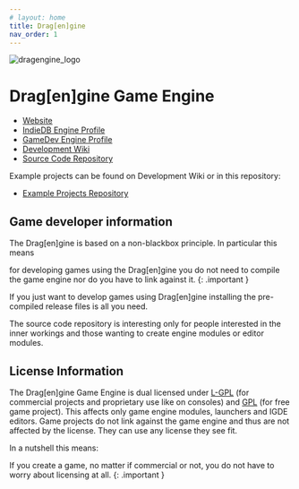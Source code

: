 ```yaml
---
# layout: home
title: Drag[en]gine
nav_order: 1
---
```

![dragengine_logo](https://dragondreams.ch/wp-content/uploads/2020/03/banner_medium.png)

# Drag\[en\]gine Game Engine

- [Website](https://dragondreams.ch/?page_id=152)
- [IndieDB Engine Profile](https://www.indiedb.com/engines/dragengine)
- [GameDev Engine Profile](https://www.gamedev.net/manage/projects/356)
- [Development Wiki](https://developer.dragondreams.ch/wiki/doku.php)
- [Source Code Repository](https://github.com/LordOfDragons/dragengine)

Example projects can be found on Development Wiki or in this repository:
- [Example Projects Repository](https://github.com/LordOfDragons/deexamples)

## Game developer information

The Drag\[en\]gine is based on a non-blackbox principle. In particular this means

for developing games using the Drag\[en\]gine you do not need to compile the game engine nor do you have to link against it.
{: .important }

If you just want to develop games using Drag\[en\]gine installing the pre-compiled release files is all you need.

The source code repository is interesting only for people interested in the
inner workings and those wanting to create engine modules or editor modules.

## License Information

The Drag\[en\]gine Game Engine is dual licensed under [L-GPL](https://www.gnu.org/licenses/lgpl-3.0.html)
(for commercial projects and proprietary use like on consoles) and
[GPL](https://www.gnu.org/licenses/gpl-3.0.html) (for free game project).
This affects only game engine modules, launchers and IGDE editors.
Game projects do not link against the game engine and thus are not affected by
the license. They can use any license they see fit.

In a nutshell this means:

If you create a game, no matter if commercial or not, you do not have to worry about licensing at all.
{: .important }
